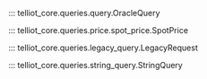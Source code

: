 

::: telliot_core.queries.query.OracleQuery

::: telliot_core.queries.price.spot_price.SpotPrice

::: telliot_core.queries.legacy_query.LegacyRequest

::: telliot_core.queries.string_query.StringQuery
